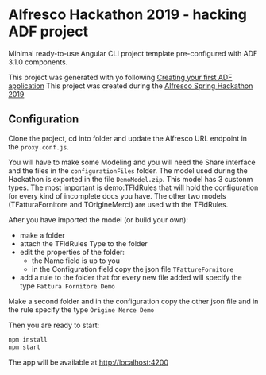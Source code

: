 # Alfresco Hackathon 2019 - hacking ADF project

Minimal ready-to-use Angular CLI project template pre-configured with ADF 3.1.0 components.

This project was generated with yo following [Creating your first ADF application](https://www.alfresco.com/abn/adf/docs/tutorials/creating-your-first-adf-application/)
This project was created during the [Alfresco Spring Hackathon 2019](https://community.alfresco.com/docs/DOC-8142-global-virtual-hack-a-thon-spring-2019#jive_content_id_Facilitating_Content_Ingestion)
 

## Configuration

Clone the project, cd into folder and update the Alfresco URL endpoint in the `proxy.conf.js`.

You will have to make some Modeling and you will need the Share interface and the files in the `configurationFiles` folder.
The model used during the Hackathon is exported in the file `DemoModel.zip`. This model has 3 custonm types.
The most important is demo:TFldRules that will hold the configuration for every kind of incomplete docs you have.
The other two models (TFatturaFornitore and TOrigineMerci) are used with the TFldRules.

After you have imported the model (or build your own):
- make a folder
- attach the TFldRules Type to the folder
- edit the properties of the folder:
  - the Name field is up to you
  - in the Configuration field copy the json file `TFattureFornitore`
- add a rule to the folder that for every new file added will specify the type `Fattura Fornitore Demo`

Make a second folder and in the configuration copy the other json file and in the rule specify the type `Origine Merce Demo`

Then you are ready to start:

```sh
npm install
npm start
```
The app will be available at [http://localhost:4200](http://localhost:4200)


